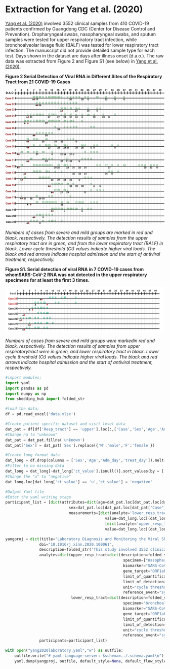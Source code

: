 # Extraction for Yang et al. (2020)

[Yang et al. (2020)](https://doi.org/10.1016/j.xinn.2020.100061) involved 3552 clinical samples from 410 COVID-19 patients confirmed by Guangdong CDC (Center for Disease Control and Prevention). Oropharyngeal swabs, nasopharyngeal swabs, and sputum samples were tested for upper respiratory tract infection, while bronchoalveolar lavage fluid (BALF) was tested for lower respiratory tract infection.
The manuscript did not provide detailed sample type for each test.
Days shown in the dataset are days after illness onset (d.a.o.). The raw data was extracted from Figure 2 and Figure S1 (see below) in [Yang et al. (2020)](https://doi.org/10.1016/j.xinn.2020.100061).

**Figure 2 Serial Detection of Viral RNA in Different Sites of the Respiratory Tract from 21 COVID-19 Cases**

![image](yang2020_fig2.jpg)

*Numbers of cases from severe and mild groups are marked in red and black, respectively. The detection results of samples from the upper respiratory tract are in green, and from the lower respiratory tract (BALF) in black. Lower cycle threshold (Ct) values indicate higher viral loads. The black and red arrows indicate hospital admission and the start of antiviral treatment, respectively.*

**Figure S1. Serial detection of viral RNA in 7 COVID-19 cases from whomSARS-CoV-2 RNA was not detected in the upper respiratory specimens for at least the first 3 times.**

![image](yang2020_figS1.png)

*Numbers of cases from severe and mild groups were markedin red and black, respectively. The detection results of samples from upper respiratorytract were in green, and lower respiratory tract in black. Lower cycle threshold (Ct) values indicate higher viral loads. The black and red arrows indicate hospital admission and the start of antiviral treatment, respectively.*

```python
#import modules;
import yaml
import pandas as pd
import numpy as np
from shedding_hub import folded_str
```


```python
#load the data;
df = pd.read_excel('data.xlsx')

```


```python
#Create patient specific dataset and visit level data
dat_pat = df[df['Resp_tract'] == 'upper'].loc[:,['Case','Sex','Age','Adm_day','treat_day']]
#Change na to "unknown"
dat_pat = dat_pat.fillna('unknown')
dat_pat['Sex'] = dat_pat['Sex'].replace({'M':'male','F':'female'})

```


```python
#Create long format data
dat_long = df.drop(columns = ['Sex','Age','Adm_day','treat_day']).melt(id_vars = ['Case','Resp_tract'],var_name = 'days',value_name = 'ct_value')
#Filter to no missing data
dat_long = dat_long[~dat_long['ct_value'].isnull()].sort_values(by = ['Case','Resp_tract','days'])
#Change the "u" to "negative"
dat_long.loc[dat_long['ct_value'] == 'u','ct_value'] = 'negative'
```


```python
#Output Yaml file
#Enter the yaml writing stage
participant_list = [dict(attributes=dict(age=dat_pat.loc[dat_pat.loc[dat_pat["Case"]==i].index[0],'Age'],
                            sex=dat_pat.loc[dat_pat.loc[dat_pat["Case"]==i].index[0],'Sex']),
                            measurements=[dict(analyte='lower_resp_tract',time=j,
                                            value=dat_long.loc[(dat_long['days'] == j) & (dat_long['Case'] == i) & (dat_long['Resp_tract'] == 'lower'),"ct_value"].item()) for j in np.unique(dat_long.loc[(dat_long['Case'] == i) & (dat_long['Resp_tract'] == 'lower'),'days'])]+
                                            [dict(analyte='upper_resp_tract',time=j,
                                            value=dat_long.loc[(dat_long['days'] == j) & (dat_long['Case'] == i) & (dat_long['Resp_tract'] == 'upper'),"ct_value"].item()) for j in np.unique(dat_long.loc[(dat_long['Case'] == i) & (dat_long['Resp_tract'] == 'upper'),'days'])]) for i in np.unique(dat_pat['Case'])]
```


```python
yangproj = dict(title="Laboratory Diagnosis and Monitoring the Viral Shedding of SARS-CoV-2 Infection",
               doi="10.1016/j.xinn.2020.100061",
               description=folded_str('This study involved 3552 clinical samples from 410 COVID-19 patients confirmed by Guangdong CDC. Oropharyngeal swabs, nasopharyngeal swabs and sputum samples were tested for upper respiratory tract infection, while bronchoalveolar lavage fluid (BALF) was tested for lower respiratory tract infection.\n'),
               analytes=dict(upper_resp_tract=dict(description=folded_str("SARS-CoV-2 RNA ct value from evaluation of upper respiratory tract samples.\n"),
                                                    specimen=["nasopharyngeal_swab","oropharyngeal_swab", "sputum"],
                                                    biomarker="SARS-CoV-2",
                                                    gene_target="ORF1ab and N gene",
                                                    limit_of_quantification="unknown",
                                                    limit_of_detection=38,
                                                    unit="cycle threshold",
                                                    reference_event="symptom onset"),
                             lower_resp_tract=dict(description=folded_str("SARS-CoV-2 RNA ct value from evaluation of upper respiratory tract samples.\n"),
                                                    specimen="bronchoalveolar_lavage_fluid",
                                                    biomarker="SARS-CoV-2",
                                                    gene_target="ORF1ab and N gene",
                                                    limit_of_quantification="unknown",
                                                    limit_of_detection=38,
                                                    unit="cycle threshold",
                                                    reference_event="symptom onset")),
               participants=participant_list)

```


```python
with open("yang2020laboratory.yaml","w") as outfile:
    outfile.write("# yaml-language-server: $schema=../.schema.yaml\n")
    yaml.dump(yangproj, outfile, default_style=None, default_flow_style=False, sort_keys=False)
```
